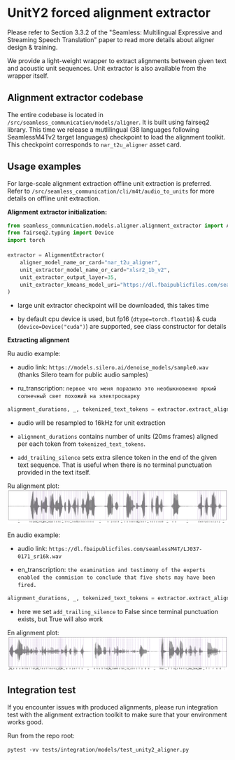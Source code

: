 # UnitY2 forced alignment extractor

Please refer to Section 3.3.2 of the "Seamless: Multilingual Expressive and Streaming Speech Translation" paper to read more details about aligner design & training.

We provide a light-weight wrapper to extract alignments between given text and acoustic unit sequences. Unit extractor is also available from the wrapper itself. 

## Alignment extractor codebase

The entire codebase is located in `/src/seamless_communication/models/aligner`. It is built using fairseq2 library. This time we release a mutlilingual (38 languages following SeamlessM4Tv2 target languages) checkpoint to load the alignment toolkit. This checkpoint corresponds to `nar_t2u_aligner` asset card.

## Usage examples

For large-scale alignment extraction offline unit extraction is preferred. Refer to `/src/seamless_communication/cli/m4t/audio_to_units` for more details on offline unit extraction.

**Alignment extractor initialization:**

```python
from seamless_communication.models.aligner.alignment_extractor import AlignmentExtractor
from fairseq2.typing import Device
import torch

extractor = AlignmentExtractor(
    aligner_model_name_or_card="nar_t2u_aligner",
    unit_extractor_model_name_or_card="xlsr2_1b_v2",
    unit_extractor_output_layer=35,
    unit_extractor_kmeans_model_uri="https://dl.fbaipublicfiles.com/seamlessM4T/models/unit_extraction/kmeans_10k.npy",
)
```
* large unit extractor checkpoint will be downloaded, this takes time

* by default cpu device is used, but fp16 (`dtype=torch.float16`) & cuda (`device=Device("cuda")`) are supported, see class constructor for details




**Extracting alignment**

Ru audio example:

* audio link: `https://models.silero.ai/denoise_models/sample0.wav` (thanks Silero team for public audio samples)

* ru_transcription: `первое что меня поразило это необыкновенно яркий солнечный свет похожий на электросварку`

```python
alignment_durations, _, tokenized_text_tokens = extractor.extract_alignment("sample0.wav", ru_transcription, plot=True, add_trailing_silence=True)
```
* audio will be resampled to 16kHz for unit extraction

* `alignment_durations` contains number of units (20ms frames) aligned per each token from `tokenized_text_tokens`.

* `add_trailing_silence` sets extra silence token in the end of the given text sequence. That is useful when there is no terminal punctuation provided in the text itself.

Ru alignment plot:
![Ru alignment pic](ru_alignment.png)

En audio example: 

* audio link: `https://dl.fbaipublicfiles.com/seamlessM4T/LJ037-0171_sr16k.wav`

* en_transcription: `the examination and testimony of the experts enabled the commision to conclude that five shots may have been fired.`

```python
alignment_durations, _, tokenized_text_tokens = extractor.extract_alignment("LJ037-0171_sr16k.wav", en_transcription, plot=True, add_trailing_silence=False)
```
* here we set `add_trailing_silence` to False since terminal punctuation exists, but True will also work

En alignment plot:
![En alignment pic](en_alignment.png)

## Integration test

If you encounter issues with produced alignments, please run integration test with the alignment extraction toolkit to make sure that your environment works good.

Run from the repo root:

`pytest -vv tests/integration/models/test_unity2_aligner.py`
